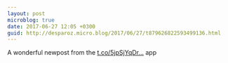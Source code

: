 ```yaml
---
layout: post
microblog: true
date: 2017-06-27 12:05 +0300
guid: http://desparoz.micro.blog/2017/06/27/t879626822593499136.html
---
```

A wonderful newpost from the [t.co/5jpSjYqDr...](https://t.co/5jpSjYqDrH) app
